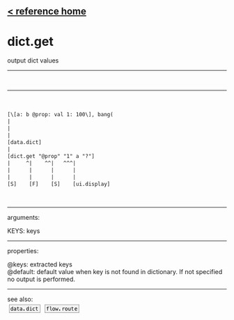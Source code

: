 [< reference home](ceammc_lib.html)
---

# dict.get


output dict values

---

<br>


---


```


[\[a: b @prop: val 1: 100\], bang(
|
|
|
[data.dict]
|
[dict.get "@prop" "1" a "?"]
|     ^|    ^^|   ^^^|
|      |      |      |
|      |      |      |
[S]    [F]    [S]    [ui.display]

            
```

---
arguments:

KEYS: keys<br>

---
properties:

@keys: extracted keys<br>
@default: default value when key is not found in
            dictionary. If not specified no output is performed.<br>

---
see also:<br>
[![data.dict](img/object_data.dict.png)](data.dict.html)
[![flow.route](img/object_flow.route.png)](flow.route.html)
